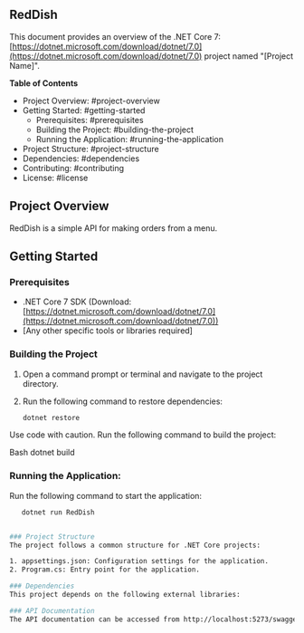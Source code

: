## RedDish

This document provides an overview of the .NET Core 7: [https://dotnet.microsoft.com/download/dotnet/7.0](https://dotnet.microsoft.com/download/dotnet/7.0) project named "[Project Name]".

**Table of Contents**

* Project Overview: #project-overview
* Getting Started: #getting-started
    * Prerequisites: #prerequisites
    * Building the Project: #building-the-project
    * Running the Application: #running-the-application
* Project Structure: #project-structure
* Dependencies: #dependencies
* Contributing: #contributing
* License: #license

## Project Overview

RedDish is a simple API for making orders from a menu.

## Getting Started

### Prerequisites

* .NET Core 7 SDK (Download: [https://dotnet.microsoft.com/download/dotnet/7.0](https://dotnet.microsoft.com/download/dotnet/7.0))
* [Any other specific tools or libraries required]

### Building the Project

1. Open a command prompt or terminal and navigate to the project directory.
2. Run the following command to restore dependencies:

   ```bash
   dotnet restore
Use code with caution.
Run the following command to build the project:

Bash
dotnet build

### Running the Application:

Run the following command to start the application:
```bash
   dotnet run RedDish


### Project Structure
The project follows a common structure for .NET Core projects:

1. appsettings.json: Configuration settings for the application.
2. Program.cs: Entry point for the application.

### Dependencies
This project depends on the following external libraries:

### API Documentation
The API documentation can be accessed from http://localhost:5273/swagger/index.html after successfully running the project.
